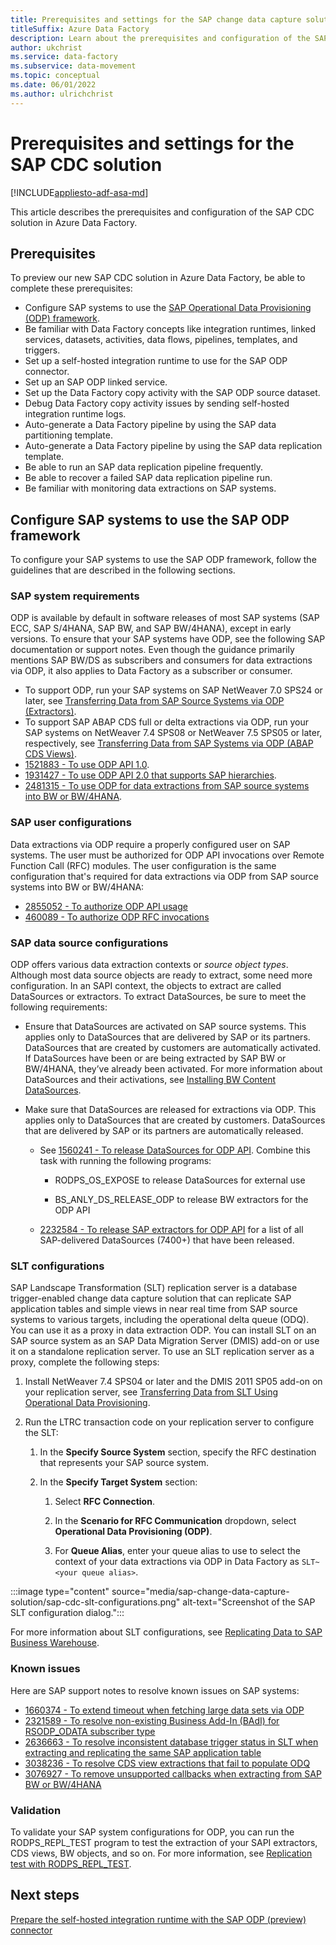 ```yaml
---
title: Prerequisites and settings for the SAP change data capture solution
titleSuffix: Azure Data Factory
description: Learn about the prerequisites and configuration of the SAP change data capture (CDC) solution in Azure Data Factory.
author: ukchrist
ms.service: data-factory
ms.subservice: data-movement
ms.topic: conceptual
ms.date: 06/01/2022
ms.author: ulrichchrist
---
```


# Prerequisites and settings for the SAP CDC solution

[!INCLUDE[appliesto-adf-asa-md](includes/appliesto-adf-asa-md.md)]

This article describes the prerequisites and configuration of the SAP CDC solution in Azure Data Factory.

## Prerequisites

To preview our new SAP CDC solution in Azure Data Factory, be able to complete these prerequisites:

- Configure SAP systems to use the [SAP Operational Data Provisioning (ODP) framework](https://help.sap.com/docs/SAP_LANDSCAPE_TRANSFORMATION_REPLICATION_SERVER/007c373fcacb4003b990c6fac29a26e4/b6e26f56fbdec259e10000000a441470.html?q=SAP%20Operational%20Data%20Provisioning%20%28ODP%29%20framework).
- Be familiar with Data Factory concepts like integration runtimes, linked services, datasets, activities, data flows, pipelines, templates, and triggers.
- Set up a self-hosted integration runtime to use for the SAP ODP connector.
- Set up an SAP ODP linked service.
- Set up the Data Factory copy activity with the SAP ODP source dataset.
- Debug Data Factory copy activity issues by sending self-hosted integration runtime logs.
- Auto-generate a Data Factory pipeline by using the SAP data partitioning template.
- Auto-generate a Data Factory pipeline by using the SAP data replication template.
- Be able to run an SAP data replication pipeline frequently.
- Be able to recover a failed SAP data replication pipeline run.
- Be familiar with monitoring data extractions on SAP systems.

## Configure SAP systems to use the SAP ODP framework

To configure your SAP systems to use the SAP ODP framework, follow the guidelines that are described in the following sections.

### SAP system requirements

ODP is available by default in software releases of most SAP systems (SAP ECC, SAP S/4HANA, SAP BW, and SAP BW/4HANA), except in early versions. To ensure that your SAP systems have ODP, see the following SAP documentation or support notes. Even though the guidance primarily mentions SAP BW/DS as subscribers and consumers for data extractions via ODP, it also applies to Data Factory as a subscriber or consumer.

- To support ODP, run your SAP systems on SAP NetWeaver 7.0 SPS24 or later, see [Transferring Data from SAP Source Systems via ODP (Extractors)](https://help.sap.com/docs/SAP_BW4HANA/107a6e8a38b74ede94c833ca3b7b6f51/327833022dcf42159a5bec552663dc51.html).
- To support SAP ABAP CDS full or delta extractions via ODP, run your SAP systems on NetWeaver 7.4 SPS08 or NetWeaver 7.5 SPS05 or later, respectively, see [Transferring Data from SAP Systems via ODP (ABAP CDS Views)](https://help.sap.com/docs/SAP_BW4HANA/107a6e8a38b74ede94c833ca3b7b6f51/af11a5cb6d2e4d4f90d344f58fa0fb1d.html).
- [1521883 - To use ODP API 1.0](https://launchpad.support.sap.com/#/notes/1521883).
- [1931427 - To use ODP API 2.0 that supports SAP hierarchies](https://launchpad.support.sap.com/#/notes/1931427).
- [2481315 - To use ODP for data extractions from SAP source systems into BW or BW/4HANA](https://launchpad.support.sap.com/#/notes/2481315).

### SAP user configurations

Data extractions via ODP require a properly configured user on SAP systems. The user must be authorized for ODP API invocations over Remote Function Call (RFC) modules. The user configuration is the same configuration that's required for data extractions via ODP from SAP source systems into BW or BW/4HANA:

- [2855052 - To authorize ODP API usage](https://launchpad.support.sap.com/#/notes/2855052)
- [460089 - To authorize ODP RFC invocations](https://launchpad.support.sap.com/#/notes/460089)

### SAP data source configurations

ODP offers various data extraction contexts or *source object types*. Although most data source objects are ready to extract, some need more configuration. In an SAPI context, the objects to extract are called DataSources or extractors. To extract DataSources, be sure to meet the following requirements:

- Ensure that DataSources are activated on SAP source systems. This applies only to DataSources that are delivered by SAP or its partners. DataSources that are created by customers are automatically activated. If DataSources have been or are being extracted by SAP BW or BW/4HANA, they’ve already been activated. For more information about DataSources and their activations, see [Installing BW Content DataSources](https://help.sap.com/saphelp_nw73/helpdata/en/4a/1be8b7aece044fe10000000a421937/frameset.htm).

- Make sure that DataSources are released for extractions via ODP. This applies only to DataSources that are created by customers. DataSources that are delivered by SAP or its partners are automatically released.

  - See [1560241 - To release DataSources for ODP API](https://launchpad.support.sap.com/#/notes/1560241). Combine this task with running the following programs:

    - RODPS_OS_EXPOSE to release DataSources for external use

    - BS_ANLY_DS_RELEASE_ODP to release BW extractors for the ODP API

  - [2232584 - To release SAP extractors for ODP API](https://launchpad.support.sap.com/#/notes/2232584) for a list of all SAP-delivered DataSources (7400+) that have been released.

### SLT configurations

SAP Landscape Transformation (SLT) replication server is a database trigger-enabled change data capture solution that can replicate SAP application tables and simple views in near real time from SAP source systems to various targets, including the operational delta queue (ODQ). You can use it as a proxy in data extraction ODP. You can install SLT on an SAP source system as an SAP Data Migration Server (DMIS) add-on or use it on a standalone replication server. To use an SLT replication server as a proxy, complete the following steps:

1. Install NetWeaver 7.4 SPS04 or later and the DMIS 2011 SP05 add-on on your replication server, see [Transferring Data from SLT Using Operational Data Provisioning](https://help.sap.com/docs/SAP_NETWEAVER_750/ccc9cdbdc6cd4eceaf1e5485b1bf8f4b/6ca2eb9870c049159de25831d3269f3f.html).

1. Run the LTRC transaction code on your replication server to configure the SLT:

   1. In the **Specify Source System** section, specify the RFC destination that represents your SAP source system.

   1. In the **Specify Target System** section:

      1. Select **RFC Connection**.

      1. In the **Scenario for RFC Communication** dropdown, select **Operational Data Provisioning (ODP)**.

      1. For **Queue Alias**, enter your queue alias to use to select the context of your data extractions via ODP in Data Factory as `SLT~<your queue alias>`.

:::image type="content" source="media/sap-change-data-capture-solution/sap-cdc-slt-configurations.png" alt-text="Screenshot of the SAP SLT configuration dialog.":::

For more information about SLT configurations, see [Replicating Data to SAP Business Warehouse](https://help.sap.com/docs/SAP_LANDSCAPE_TRANSFORMATION_REPLICATION_SERVER/969cf5258b964a5ba56380da648ac84e/737e69568fb4c359e10000000a441470.html).

### Known issues

Here are SAP support notes to resolve known issues on SAP systems:

- [1660374 - To extend timeout when fetching large data sets via ODP](https://launchpad.support.sap.com/#/notes/1660374)
- [2321589 - To resolve non-existing Business Add-In (BAdI) for RSODP_ODATA subscriber type](https://launchpad.support.sap.com/#/notes/2321589)
- [2636663 - To resolve inconsistent database trigger status in SLT when extracting and replicating the same SAP application table](https://launchpad.support.sap.com/#/notes/2636663)
- [3038236 - To resolve CDS view extractions that fail to populate ODQ](https://launchpad.support.sap.com/#/notes/3038236)
- [3076927 - To remove unsupported callbacks when extracting from SAP BW or BW/4HANA](https://launchpad.support.sap.com/#/notes/3076927)

### Validation

To validate your SAP system configurations for ODP, you can run the RODPS_REPL_TEST program to test the extraction of your SAPI extractors, CDS views, BW objects, and so on. For more information, see [Replication test with RODPS_REPL_TEST](https://wiki.scn.sap.com/wiki/display/BI/Replication+test+with+RODPS_REPL_TEST).

## Next steps

[Prepare the self-hosted integration runtime with the SAP ODP (preview) connector](sap-change-data-capture-shir-preparation.md)
